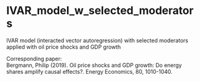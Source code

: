 # IVAR_model_w_selected_moderators
IVAR model (interacted vector autoregression) with selected moderators applied with oil price shocks and GDP growth

Corresponding paper:<br>
Bergmann, Philip (2019). Oil price shocks and GDP growth: Do energy shares amplify causal effects?. Energy Economics, 80, 1010-1040.
